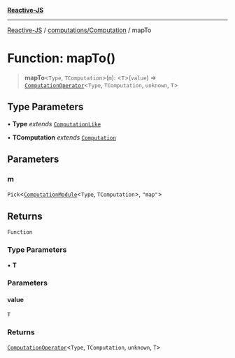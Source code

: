 [**Reactive-JS**](../../../README.md)

***

[Reactive-JS](../../../README.md) / [computations/Computation](../README.md) / mapTo

# Function: mapTo()

> **mapTo**\<`Type`, `TComputation`\>(`m`): \<`T`\>(`value`) => [`ComputationOperator`](../../type-aliases/ComputationOperator.md)\<`Type`, `TComputation`, `unknown`, `T`\>

## Type Parameters

• **Type** *extends* [`ComputationLike`](../../interfaces/ComputationLike.md)

• **TComputation** *extends* [`Computation`](../../interfaces/Computation.md)

## Parameters

### m

`Pick`\<[`ComputationModule`](../../interfaces/ComputationModule.md)\<`Type`, `TComputation`\>, `"map"`\>

## Returns

`Function`

### Type Parameters

• **T**

### Parameters

#### value

`T`

### Returns

[`ComputationOperator`](../../type-aliases/ComputationOperator.md)\<`Type`, `TComputation`, `unknown`, `T`\>

